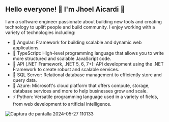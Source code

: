 ## Hello everyone! 👋 I'm Jhoel Aicardi 👋

I am a software engineer passionate about building new tools and creating technology to uplift people and build community. I enjoy working with a variety of technologies including:

- 🔭 Angular: Framework for building scalable and dynamic web applications.
- 🌱 TypeScript: High-level programming language that allows you to write more structured and scalable JavaScript code.
- 👯 API (.NET Framework, .NET 5, 6, 7+): API development using the .NET Framework to create robust and scalable services.
- 🤔 SQL Server: Relational database management to efficiently store and query data.
- 💬 Azure: Microsoft's cloud platform that offers compute, storage, database services and more to help businesses grow and scale.
- ⚡ Python: Versatile programming language used in a variety of fields, from web development to artificial intelligence.



![Captura de pantalla 2024-05-27 110133](https://github.com/aaicardi/aaicardi/assets/4039351/5129e1fa-b02e-4fc9-9955-677c4e545c25)

